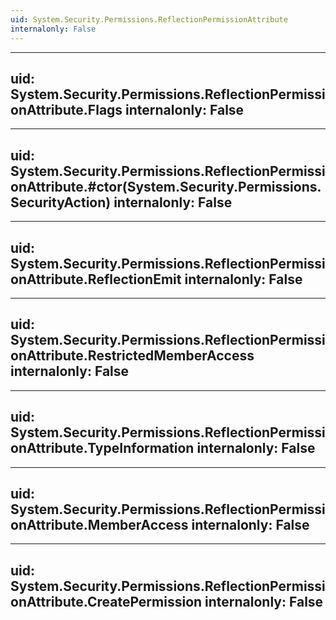 ```yaml
---
uid: System.Security.Permissions.ReflectionPermissionAttribute
internalonly: False
---
```


---
uid: System.Security.Permissions.ReflectionPermissionAttribute.Flags
internalonly: False
---

---
uid: System.Security.Permissions.ReflectionPermissionAttribute.#ctor(System.Security.Permissions.SecurityAction)
internalonly: False
---

---
uid: System.Security.Permissions.ReflectionPermissionAttribute.ReflectionEmit
internalonly: False
---

---
uid: System.Security.Permissions.ReflectionPermissionAttribute.RestrictedMemberAccess
internalonly: False
---

---
uid: System.Security.Permissions.ReflectionPermissionAttribute.TypeInformation
internalonly: False
---

---
uid: System.Security.Permissions.ReflectionPermissionAttribute.MemberAccess
internalonly: False
---

---
uid: System.Security.Permissions.ReflectionPermissionAttribute.CreatePermission
internalonly: False
---

